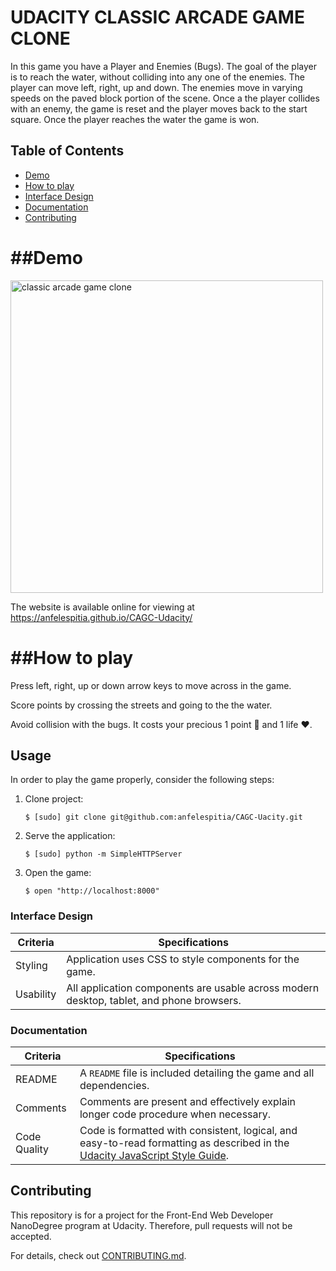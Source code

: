 UDACITY CLASSIC ARCADE GAME CLONE
===============================


In this game you have a Player and Enemies (Bugs). The goal of the player is to reach the water, without colliding into any one of the enemies. The player can move left, right, up and down. The enemies move in varying speeds on the paved block portion of the scene. Once a the player collides with an enemy, the game is reset and the player moves back to the start square. Once the player reaches the water the game is won.

## Table of Contents

* [Demo](#Demo)
* [How to play](#How-to-play)
* [Interface Design](#Interface-Design)
* [Documentation](#Documentation)
* [Contributing](#Contributing)

##Demo
===============================


<img width="500" alt="classic arcade game clone" src="https://user-images.githubusercontent.com/39103110/43135185-d391f794-8f44-11e8-9a26-040185bb7ce3.png">



The website is available online for viewing at https://anfelespitia.github.io/CAGC-Udacity/



##How to play
===============================
Press left, right, up or down arrow keys to move across in the game.

Score points by crossing the streets and going to the the water.

Avoid collision with the bugs. It costs your precious 1 point 💎 and 1 life ❤.

## Usage

In order to play the game properly, consider the following steps:

1. Clone project:

    ```
    $ [sudo] git clone git@github.com:anfelespitia/CAGC-Uacity.git
    ```

2. Serve the application:

    ```
    $ [sudo] python -m SimpleHTTPServer
    ```

3. Open the game:

    ```
    $ open "http://localhost:8000"
    ```


### Interface Design

| Criteria              | Specifications    |
| --------------------- | ----------------- |
| Styling               | Application uses CSS to style components for the game. |
| Usability             | All application components are usable across modern desktop, tablet, and phone browsers. |

### Documentation

| Criteria              | Specifications    |
| --------------------- | ----------------- |
| README                | A `README` file is included detailing the game and all dependencies. |
| Comments              | Comments are present and effectively explain longer code procedure when necessary. |
| Code Quality          | Code is formatted with consistent, logical, and easy-to-read formatting as described in the [Udacity JavaScript Style Guide](http://udacity.github.io/frontend-nanodegree-styleguide/javascript.html). |


## Contributing

This repository is for a project for the Front-End Web Developer NanoDegree program at Udacity. Therefore, pull requests will not be accepted.

For details, check out [CONTRIBUTING.md](CONTRIBUTING.md).
